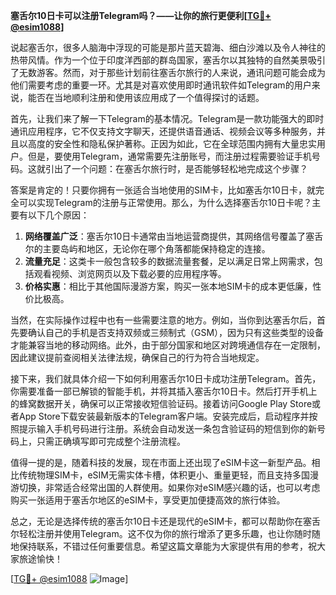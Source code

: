 **塞舌尔10日卡可以注册Telegram吗？——让你的旅行更便利[[TG💪+ @esim1088](https://t.me/s/esim1088)]**

说起塞舌尔，很多人脑海中浮现的可能是那片蓝天碧海、细白沙滩以及令人神往的热带风情。作为一个位于印度洋西部的群岛国家，塞舌尔以其独特的自然美景吸引了无数游客。然而，对于那些计划前往塞舌尔旅行的人来说，通讯问题可能会成为他们需要考虑的重要一环。尤其是对喜欢使用即时通讯软件如Telegram的用户来说，能否在当地顺利注册和使用该应用成了一个值得探讨的话题。

首先，让我们来了解一下Telegram的基本情况。Telegram是一款功能强大的即时通讯应用程序，它不仅支持文字聊天，还提供语音通话、视频会议等多种服务，并且以高度的安全性和隐私保护著称。正因为如此，它在全球范围内拥有大量忠实用户。但是，要使用Telegram，通常需要先注册账号，而注册过程需要验证手机号码。这就引出了一个问题：在塞舌尔旅行时，是否能够轻松地完成这个步骤？

答案是肯定的！只要你拥有一张适合当地使用的SIM卡，比如塞舌尔10日卡，就完全可以实现Telegram的注册与正常使用。那么，为什么选择塞舌尔10日卡呢？主要有以下几个原因：

1. **网络覆盖广泛**：塞舌尔10日卡通常由当地运营商提供，其网络信号覆盖了塞舌尔的主要岛屿和地区，无论你在哪个角落都能保持稳定的连接。
2. **流量充足**：这类卡一般包含较多的数据流量套餐，足以满足日常上网需求，包括观看视频、浏览网页以及下载必要的应用程序等。
3. **价格实惠**：相比于其他国际漫游方案，购买一张本地SIM卡的成本更低廉，性价比极高。

当然，在实际操作过程中也有一些需要注意的地方。例如，当你到达塞舌尔后，首先要确认自己的手机是否支持双频或三频制式（GSM），因为只有这些类型的设备才能兼容当地的移动网络。此外，由于部分国家和地区对跨境通信存在一定限制，因此建议提前查阅相关法律法规，确保自己的行为符合当地规定。

接下来，我们就具体介绍一下如何利用塞舌尔10日卡成功注册Telegram。首先，你需要准备一部已解锁的智能手机，并将其插入塞舌尔10日卡。然后打开手机上的蜂窝数据开关，确保可以正常接收短信验证码。接着访问Google Play Store或者App Store下载安装最新版本的Telegram客户端。安装完成后，启动程序并按照提示输入手机号码进行注册。系统会自动发送一条包含验证码的短信到你的新号码上，只需正确填写即可完成整个注册流程。

值得一提的是，随着科技的发展，现在市面上还出现了eSIM卡这一新型产品。相比传统物理SIM卡，eSIM无需实体卡槽，体积更小、重量更轻，而且支持多国漫游切换，非常适合经常出国的人群使用。如果你对eSIM感兴趣的话，也可以考虑购买一张适用于塞舌尔地区的eSIM卡，享受更加便捷高效的旅行体验。

总之，无论是选择传统的塞舌尔10日卡还是现代的eSIM卡，都可以帮助你在塞舌尔轻松注册并使用Telegram。这不仅为你的旅行增添了更多乐趣，也让你随时随地保持联系，不错过任何重要信息。希望这篇文章能为大家提供有用的参考，祝大家旅途愉快！

[[TG💪+ @esim1088](https://t.me/s/esim1088) ![Image](https://i.postimg.cc/4NQfJmqS/Snipaste-2025-05-13-00-14-12.png)]